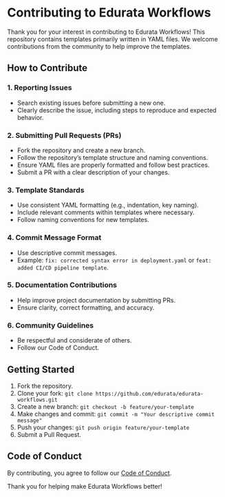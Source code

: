 # Contributing to Edurata Workflows

Thank you for your interest in contributing to Edurata Workflows! This repository contains templates primarily written in YAML files. We welcome contributions from the community to help improve the templates.

## How to Contribute

### 1. Reporting Issues
- Search existing issues before submitting a new one.
- Clearly describe the issue, including steps to reproduce and expected behavior.

### 2. Submitting Pull Requests (PRs)
- Fork the repository and create a new branch.
- Follow the repository’s template structure and naming conventions.
- Ensure YAML files are properly formatted and follow best practices.
- Submit a PR with a clear description of your changes.

### 3. Template Standards
- Use consistent YAML formatting (e.g., indentation, key naming).
- Include relevant comments within templates where necessary.
- Follow naming conventions for new templates.

### 4. Commit Message Format
- Use descriptive commit messages.
- Example: `fix: corrected syntax error in deployment.yaml` or `feat: added CI/CD pipeline template`.

### 5. Documentation Contributions
- Help improve project documentation by submitting PRs.
- Ensure clarity, correct formatting, and accuracy.

### 6. Community Guidelines
- Be respectful and considerate of others.
- Follow our Code of Conduct.

## Getting Started
1. Fork the repository.
2. Clone your fork: `git clone https://github.com/edurata/edurata-workflows.git`
3. Create a new branch: `git checkout -b feature/your-template`
4. Make changes and commit: `git commit -m "Your descriptive commit message"`
5. Push your changes: `git push origin feature/your-template`
6. Submit a Pull Request.

## Code of Conduct
By contributing, you agree to follow our [Code of Conduct](./CODE_OF_CONDUCT.md).

Thank you for helping make Edurata Workflows better!

